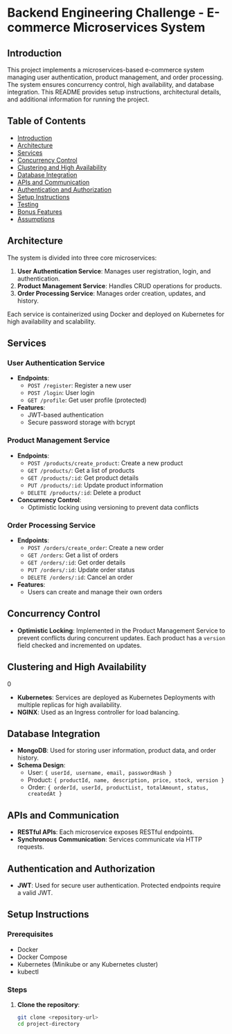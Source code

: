 # Backend Engineering Challenge - E-commerce Microservices System

## Introduction

This project implements a microservices-based e-commerce system managing user authentication, product management, and order processing. The system ensures concurrency control, high availability, and database integration. This README provides setup instructions, architectural details, and additional information for running the project.

## Table of Contents

- [Introduction](#introduction)
- [Architecture](#architecture)
- [Services](#services)
- [Concurrency Control](#concurrency-control)
- [Clustering and High Availability](#clustering-and-high-availability)
- [Database Integration](#database-integration)
- [APIs and Communication](#apis-and-communication)
- [Authentication and Authorization](#authentication-and-authorization)
- [Setup Instructions](#setup-instructions)
- [Testing](#testing)
- [Bonus Features](#bonus-features)
- [Assumptions](#assumptions)

## Architecture

The system is divided into three core microservices:

1. **User Authentication Service**: Manages user registration, login, and authentication.
2. **Product Management Service**: Handles CRUD operations for products.
3. **Order Processing Service**: Manages order creation, updates, and history.

Each service is containerized using Docker and deployed on Kubernetes for high availability and scalability.

## Services

### User Authentication Service

- **Endpoints**:
  - `POST /register`: Register a new user
  - `POST /login`: User login
  - `GET /profile`: Get user profile (protected)
- **Features**:
  - JWT-based authentication
  - Secure password storage with bcrypt

### Product Management Service

- **Endpoints**:
  - `POST /products/create_product`: Create a new product
  - `GET /products/`: Get a list of products
  - `GET /products/:id`: Get product details
  - `PUT /products/:id`: Update product information
  - `DELETE /products/:id`: Delete a product
- **Concurrency Control**:
  - Optimistic locking using versioning to prevent data conflicts

### Order Processing Service

- **Endpoints**:
  - `POST /orders/create_order`: Create a new order
  - `GET /orders`: Get a list of orders
  - `GET /orders/:id`: Get order details
  - `PUT /orders/:id`: Update order status
  - `DELETE /orders/:id`: Cancel an order
- **Features**:
  - Users can create and manage their own orders

## Concurrency Control

- **Optimistic Locking**: Implemented in the Product Management Service to prevent conflicts during concurrent updates. Each product has a `version` field checked and incremented on updates.

## Clustering and High Availability
0
- **Kubernetes**: Services are deployed as Kubernetes Deployments with multiple replicas for high availability.
- **NGINX**: Used as an Ingress controller for load balancing.

## Database Integration

- **MongoDB**: Used for storing user information, product data, and order history.
- **Schema Design**:
  - User: `{ userId, username, email, passwordHash }`
  - Product: `{ productId, name, description, price, stock, version }`
  - Order: `{ orderId, userId, productList, totalAmount, status, createdAt }`

## APIs and Communication

- **RESTful APIs**: Each microservice exposes RESTful endpoints.
- **Synchronous Communication**: Services communicate via HTTP requests.

## Authentication and Authorization

- **JWT**: Used for secure user authentication. Protected endpoints require a valid JWT.

## Setup Instructions

### Prerequisites

- Docker
- Docker Compose
- Kubernetes (Minikube or any Kubernetes cluster)
- kubectl

### Steps

1. **Clone the repository**:
   ```sh
   git clone <repository-url>
   cd project-directory
